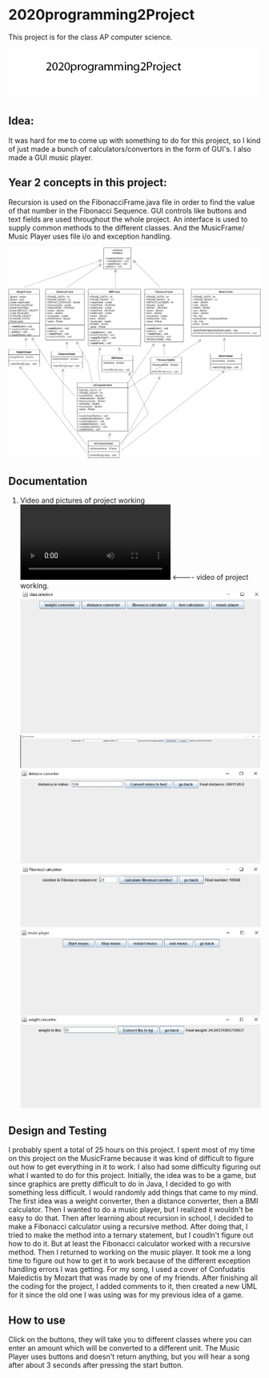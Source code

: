# 2020programming2Project

This project is for the class AP computer science.

![logo](https://github.com/jonathanwidmer/2020programming2Project/blob/main/Logo1.png?raw=true)

## Idea:

It was hard for me to come up with something to do for this project, so I kind of just made a bunch of calculators/convertors in the form of GUI's. I also made a GUI music player.

## Year 2 concepts in this project:
Recursion is used on the FibonacciFrame.java file in order to find the value of that number in the Fibonacci Sequence. GUI controls like buttons and text fields are used throughout the whole project. An interface is used to supply common methods to the different classes. And the MusicFrame/ Music Player uses file i/o and exception handling.

![projectidea](https://github.com/jonathanwidmer/2020programming2Project/blob/main/projectuml.png?raw=true)
## Documentation
1. Video and pictures of project working
![projectrunning](https://github.com/jonathanwidmer/2020programming2Project/blob/main/projectrunning.mp4?raw=true)
<---- video of project working.
![src](https://github.com/jonathanwidmer/2020programming2Project/blob/main/src/classselection.JPG?raw=true)
![src](https://github.com/jonathanwidmer/2020programming2Project/blob/main/src/bmicalculator.JPG?raw=true)
![src](https://github.com/jonathanwidmer/2020programming2Project/blob/main/src/distanceconverter.JPG?raw=true)
![src](https://github.com/jonathanwidmer/2020programming2Project/blob/main/src/fibonaccicalculator.JPG?raw=true)
![src](https://github.com/jonathanwidmer/2020programming2Project/blob/main/src/musicplayer.JPG?raw=true)
![src](https://github.com/jonathanwidmer/2020programming2Project/blob/main/src/weightconverter.JPG?raw=true)
## Design and Testing
I probably spent a total of 25 hours on this project. I spent most of my time on this project on the MusicFrame because it was kind of difficult to figure out how to get everything in it to work. I also had some difficulty figuring out what I wanted to do for this project. Initially, the idea was to be a game, but since graphics are pretty difficult to do in Java, I decided to go with something less difficult. I would randomly add things that came to my mind. The first idea was a weight converter, then a distance converter, then a BMI calculator. Then I wanted to do a music player, but I realized it wouldn't be easy to do that. Then after learning about recursion in school, I decided to make a Fibonacci calculator using a recursive method. After doing that, I tried to make the method into a ternary statement, but I coudln't figure out how to do it. But at least the Fibonacci calculator worked with a recursive method. Then I returned to working on the music player. It took me a long time to figure out how to get it to work because of the different exception handling errors I was getting. For my song, I used a cover of Confudatis Maledictis by Mozart that was made by one of my friends. After finishing all the coding for the project, I added comments to it, then created a new UML for it since the old one I was using was for my previous idea of a game.
## How to use
Click on the buttons, they will take you to different classes where you can enter an amount which will be converted to a different unit. The Music Player uses buttons and doesn't return anything, but you will hear a song after about 3 seconds after pressing the start button.
